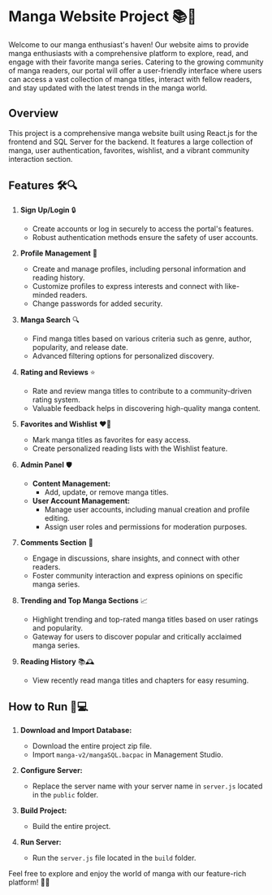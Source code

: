 # Manga Website Project 📚🌟

Welcome to our manga enthusiast's haven! Our website aims to provide manga enthusiasts with a comprehensive platform to explore, read, and engage with their favorite manga series. Catering to the growing community of manga readers, our portal will offer a user-friendly interface where users can access a vast collection of manga titles, interact with fellow readers, and stay updated with the latest trends in the manga world.

## Overview

This project is a comprehensive manga website built using React.js for the frontend and SQL Server for the backend. It features a large collection of manga, user authentication, favorites, wishlist, and a vibrant community interaction section.
## Features 🛠️🔍

1. **Sign Up/Login** 🔒 
   - Create accounts or log in securely to access the portal's features.
   - Robust authentication methods ensure the safety of user accounts.

2. **Profile Management** 👤 
   - Create and manage profiles, including personal information and reading history.
   - Customize profiles to express interests and connect with like-minded readers.
   - Change passwords for added security.

3. **Manga Search** 🔍 
   - Find manga titles based on various criteria such as genre, author, popularity, and release date.
   - Advanced filtering options for personalized discovery.

4. **Rating and Reviews** ⭐ 
   - Rate and review manga titles to contribute to a community-driven rating system.
   - Valuable feedback helps in discovering high-quality manga content.

5. **Favorites and Wishlist** ❤️📜 
   - Mark manga titles as favorites for easy access.
   - Create personalized reading lists with the Wishlist feature.

6. **Admin Panel** 🛡️ 
   - **Content Management:**
     - Add, update, or remove manga titles.
   - **User Account Management:**
     - Manage user accounts, including manual creation and profile editing.
     - Assign user roles and permissions for moderation purposes.

7. **Comments Section** 💬 
   - Engage in discussions, share insights, and connect with other readers.
   - Foster community interaction and express opinions on specific manga series.

8. **Trending and Top Manga Sections** 📈 
   - Highlight trending and top-rated manga titles based on user ratings and popularity.
   - Gateway for users to discover popular and critically acclaimed manga series.

9. **Reading History** 📚🕰️ 
   - View recently read manga titles and chapters for easy resuming.


## How to Run 🚀💻

1. **Download and Import Database:**
   - Download the entire project zip file.
   - Import `manga-v2/mangaSQL.bacpac` in Management Studio.

2. **Configure Server:**
   - Replace the server name with your server name in `server.js` located in the `public` folder.

3. **Build Project:**
   - Build the entire project.

4. **Run Server:**
   - Run the `server.js` file located in the `build` folder.

Feel free to explore and enjoy the world of manga with our feature-rich platform! 🚀📖
